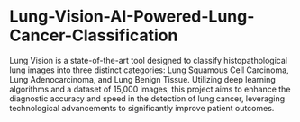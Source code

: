 # Lung-Vision-AI-Powered-Lung-Cancer-Classification

Lung Vision is a state-of-the-art tool designed to classify histopathological lung images into three distinct categories: Lung Squamous Cell Carcinoma, Lung Adenocarcinoma, and Lung Benign Tissue. Utilizing deep learning algorithms and a dataset of 15,000 images, this project aims to enhance the diagnostic accuracy and speed in the detection of lung cancer, leveraging technological advancements to significantly improve patient outcomes.
